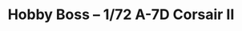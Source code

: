 ---
layout: product
title: "Hobby Boss – 1/72 A-7D Corsair II"
price: "3200" 
desc: "Maketa"
img_path: "/assets/img/HB87203.webp"
brand: "N/A"
available: true
special_offer: false
new: false
soon: false
cat: "010000"
subcat: "013500"
subsubcat: "0N/A"
sifra: "HB87203"
popular: false
spec: false
---